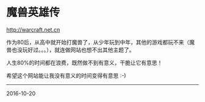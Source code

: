 # 魔兽英雄传
http://warcraft.net.cn

作为80后，从高中就开始打魔兽了，从少年玩到中年，其他的游戏都玩不来（魔兽也没玩好过。。。），就连做网站也想不出其他主题了。

人生80%的时间都在浪费，既然做不到有意义，干脆让它有意思！

希望这个网站能让我没有意义的时间变得有意思 :-)

---

2016-10-20
